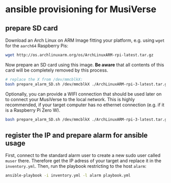 # ansible provisioning for MusiVerse
## prepare SD card
Download an Arch Linux on ARM Image fitting your platform, e.g. using `wget` for the `aarch64` Raspberry Pis: 
```sh
wget http://os.archlinuxarm.org/os/ArchLinuxARM-rpi-latest.tar.gz
```

Now prepare an SD card using this image. **Be aware** that all contents of this card will be completely removed by this process. 

```sh
# replace the X from /dev/mmcblkX:
bash prepare_alarm_SD.sh /dev/mmcblkX ./ArchLinuxARM-rpi-3-latest.tar.gz
```

Optionally, you can provide a WIFI connection that should be used later on to connect your MusiVerse to the local network. This is highly recommended, if your target computer has no ethernet connection (e.g. if it is a Raspberry Pi Zero W).

```sh
bash prepare_alarm_SD.sh /dev/mmcblkX ./ArchLinuxARM-rpi-3-latest.tar.gz MyFancyWifiSSID MyFancyWifiPassphrase
```

## register the IP and prepare alarm for ansible usage
First, connect to the standard alarm user to create a new sudo user called `muser` there.
Therefore get the IP adress of your target and replace it in the `inventory.yml`.
Then, run the playbook restricting to the host `alarm`:
```sh
ansible-playbook -i inventory.yml -l alarm playbook.yml
```
